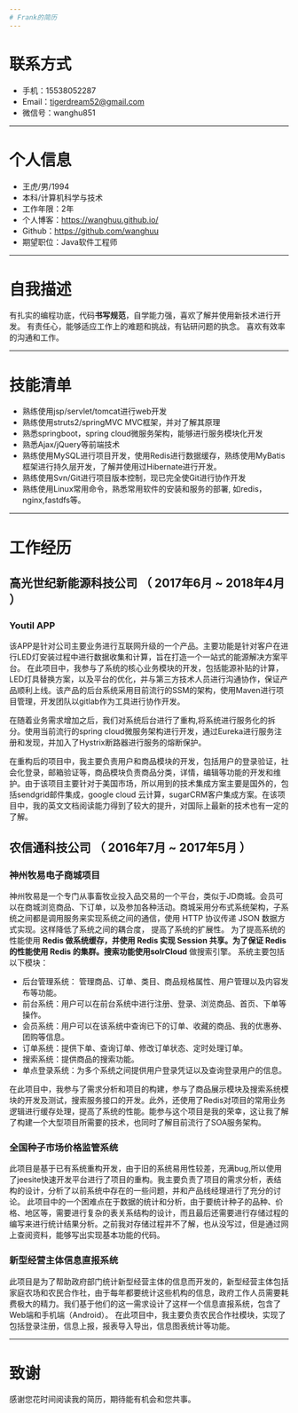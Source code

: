 ```yaml
---
# Frank的简历
---
```

# 联系方式

- 手机：15538052287 
- Email：tigerdream52@gmail.com
- 微信号：wanghu851
---

# 个人信息

 - 王虎/男/1994 
 - 本科/计算机科学与技术
 - 工作年限：2年
 - 个人博客：https://wanghuu.github.io/
 - Github：https://github.com/wanghuu
 - 期望职位：Java软件工程师


---

# 自我描述
有扎实的编程功底，代码**书写规范**，自学能力强，喜欢了解并使用新技术进行开发。
有责任心，能够适应工作上的难题和挑战，有钻研问题的执念。
喜欢有效率的沟通和工作。

---
# 技能清单

- 熟练使用jsp/servlet/tomcat进行web开发
- 熟练使用struts2/springMVC MVC框架，并对了解其原理
- 熟悉springboot，spring cloud微服务架构，能够进行服务模块化开发
- 熟悉Ajax/jQuery等前端技术
- 熟练使用MySQL进行项目开发，使用Redis进行数据缓存，熟练使用MyBatis 框架进行持久层开发，了解并使用过Hibernate进行开发。
- 熟练使用Svn/Git进行项目版本控制，现已完全使Git进行协作开发
- 熟练使用Linux常用命令，熟悉常用软件的安装和服务的部署, 如redis，nginx,fastdfs等。

---

# 工作经历

## 高光世纪新能源科技公司 （ 2017年6月 ~ 2018年4月 ）
### Youtil APP
该APP是针对公司主要业务进行互联网升级的一个产品。主要功能是针对客户在进行LED灯安装过程中进行数据收集和计算，旨在打造一个一站式的能源解决方案平台。 在此项目中，我参与了系统的核心业务模块的开发，包括能源补贴的计算，LED灯具替换方案，以及平台的优化，并与第三方技术人员进行沟通协作，保证产品顺利上线。该产品的后台系统采用目前流行的SSM的架构，使用Maven进行项目管理，开发团队以gitlab作为工具进行协作开发。

在随着业务需求增加之后，我们对系统后台进行了重构,将系统进行服务化的拆分。使用当前流行的spring cloud微服务架构进行开发，通过Eureka进行服务注册和发现，并加入了Hystrix断路器进行服务的熔断保护。

在重构后的项目中，我主要负责用户和商品模块的开发，包括用户的登录验证，社会化登录，邮箱验证等，商品模块负责商品分类，详情，编辑等功能的开发和维护。由于该项目主要针对于美国市场，所以用到的技术集成方案主要是国外的，包括sendgrid邮件集成，google cloud 云计算，sugarCRM客户集成方案。在该项目中，我的英文文档阅读能力得到了较大的提升，对国际上最新的技术也有一定的了解。


## 农信通科技公司 （ 2016年7月 ~ 2017年5月 ）

### 神州牧易电子商城项目 
神州牧易是一个专门从事畜牧业投入品交易的一个平台，类似于JD商城。会员可以在商城浏览商品、下订单，以及参加各种活动。商城采用分布式系统架构，子系统之间都是调用服务来实现系统之间的通信，使用 HTTP 协议传递 JSON 数据方式实现。这样降低了系统之间的耦合度， 提高了系统的扩展性。 为了提高系统的性能使用 **Redis **做系统缓存，并使用 Redis 实现 Session 共享。为了保证 Redis 的性能使用 Redis 的集群。搜索功能使用**solrCloud** 做搜索引擎。
系统主要包括以下模块：
- 后台管理系统： 管理商品、订单、类目、商品规格属性、用户管理以及内容发布等功能。
- 前台系统：用户可以在前台系统中进行注册、登录、浏览商品、首页、下单等操作。
- 会员系统：用户可以在该系统中查询已下的订单、收藏的商品、我的优惠券、团购等信息。
- 订单系统：提供下单、查询订单、修改订单状态、定时处理订单。
- 搜索系统：提供商品的搜索功能。
- 单点登录系统：为多个系统之间提供用户登录凭证以及查询登录用户的信息。

在此项目中，我参与了需求分析和项目的构建，参与了商品展示模块及搜索系统模块的开发及测试，搜索服务接口的开发。此外，还使用了Redis对项目的常用业务逻辑进行缓存处理，提高了系统的性能。能参与这个项目是我的荣幸，这让我了解了构建一个大型项目所需要的技术，也同时了解目前流行了SOA服务架构。

### 全国种子市场价格监管系统

此项目是基于已有系统重构开发，由于旧的系统易用性较差，充满bug,所以使用了jeesite快速开发平台进行了项目的重构。我主要负责了项目的需求分析，表结构的设计，分析了以前系统中存在的一些问题，并和产品线经理进行了充分的讨论。 此项目中的一个困难点在于数据的统计和分析，由于要统计种子的品种、价格、地区等，需要进行复杂的表关系结构的设计，而且最后还需要进行存储过程的编写来进行统计结果分析。之前我对存储过程并不了解，也从没写过，但是通过网上查阅资料，能够写出实现基本功能的代码。

### 新型经营主体信息直报系统
此项目是为了帮助政府部门统计新型经营主体的信息而开发的，新型经营主体包括家庭农场和农民合作社，由于每年都要统计这些机构的信息，政府工作人员需要耗费极大的精力。我们基于他们的这一需求设计了这样一个信息直报系统，包含了Web端和手机端（Android）。
在此项目中，我主要负责农民合作社模块，实现了包括登录注册，信息上报，报表导入导出，信息图表统计等功能。



---
# 致谢
感谢您花时间阅读我的简历，期待能有机会和您共事。
